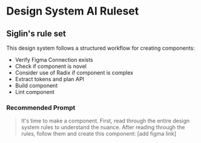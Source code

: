 # Design System AI Ruleset

## Siglin's rule set
This design system follows a structured workflow for creating components:
- Verify Figma Connection exists
- Check if component is novel
- Consider use of Radix if component is complex
- Extract tokens and plan API
- Build component
- Lint component

### Recommended Prompt

> It's time to make a component. First, read through the entire design system rules to understand the nuance. After reading through the rules, follow them and create this component: [add figma link]
